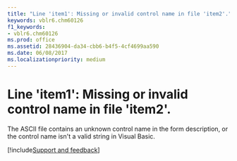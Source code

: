 ```yaml
---
title: "Line 'item1': Missing or invalid control name in file 'item2'."
keywords: vblr6.chm60126
f1_keywords:
- vblr6.chm60126
ms.prod: office
ms.assetid: 28436904-da34-cbb6-b4f5-4cf4699aa590
ms.date: 06/08/2017
ms.localizationpriority: medium
---
```



# Line 'item1': Missing or invalid control name in file 'item2'.

The ASCII file contains an unknown control name in the form description, or the control name isn't a valid string in Visual Basic.

[!include[Support and feedback](~/includes/feedback-boilerplate.md)]